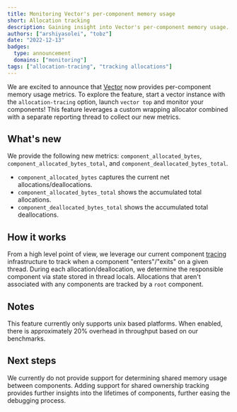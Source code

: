 ```yaml
---
title: Monitoring Vector's per-component memory usage
short: Allocation tracking
description: Gaining insight into Vector's per-component memory usage.
authors: ["arshiyasolei", "tobz"]
date: "2022-12-13"
badges:
  type: announcement
  domains: ["monitoring"]
tags: ["allocation-tracing", "tracking allocations"]
---
```


We are excited to announce that [Vector] now provides per-component memory usage metrics. To explore the feature, start a vector instance with the `allocation-tracing` option, launch `vector top` and monitor your components! This feature leverages a custom wrapping allocator combined with a separate reporting thread to collect our new metrics.

## What's new

We provide the following new metrics: `component_allocated_bytes`, `component_allocated_bytes_total`, and `component_deallocated_bytes_total`.

- `component_allocated_bytes` captures the current net allocations/deallocations.
- `component_allocated_bytes_total` shows the accumulated total allocations.
- `component_deallocated_bytes_total` shows the accumulated total deallocations.

## How it works

From a high level point of view, we leverage our current component [tracing] infrastructure to track when a component "enters"/"exits" on a given thread. During each allocation/deallocation, we determine the responsible component via state stored in thread locals. Allocations that aren't associated with any components are tracked by a `root` component.

## Notes

This feature currently only supports unix based platforms. When enabled, there is approximately 20% overhead in throughput based on our benchmarks.

## Next steps

We currently do not provide support for determining shared memory usage between components. Adding support for shared ownership tracking provides further insights into the lifetimes of components, further easing the debugging process.

[vector]: /
[tracing]: https://docs.rs/tracing/latest/tracing/
